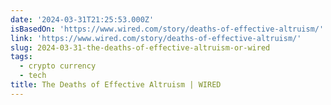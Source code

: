 ```yaml
---
date: '2024-03-31T21:25:53.000Z'
isBasedOn: 'https://www.wired.com/story/deaths-of-effective-altruism/'
link: 'https://www.wired.com/story/deaths-of-effective-altruism/'
slug: 2024-03-31-the-deaths-of-effective-altruism-or-wired
tags:
  - crypto currency
  - tech
title: The Deaths of Effective Altruism | WIRED
---
```


